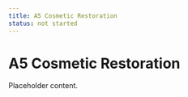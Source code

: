```yaml
---
title: A5 Cosmetic Restoration
status: not started
---
```


# A5 Cosmetic Restoration

Placeholder content.
